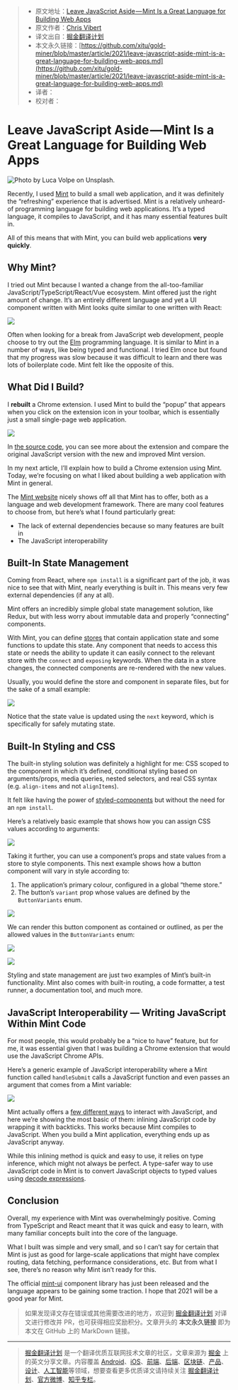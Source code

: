 > * 原文地址：[Leave JavaScript Aside — Mint Is a Great Language for Building Web Apps](https://betterprogramming.pub/leave-javascript-aside-mint-is-a-great-language-for-building-web-apps-3ce5a6873d48)
> * 原文作者：[Chris Vibert](https://medium.com/@cp.vibert)
> * 译文出自：[掘金翻译计划](https://github.com/xitu/gold-miner)
> * 本文永久链接：[https://github.com/xitu/gold-miner/blob/master/article/2021/leave-javascript-aside-mint-is-a-great-language-for-building-web-apps.md](https://github.com/xitu/gold-miner/blob/master/article/2021/leave-javascript-aside-mint-is-a-great-language-for-building-web-apps.md)
> * 译者：
> * 校对者：

# Leave JavaScript Aside — Mint Is a Great Language for Building Web Apps

![Photo by [Luca Volpe](https://unsplash.com/@lucavolpe?utm_source=unsplash&utm_medium=referral&utm_content=creditCopyText) on [Unsplash](https://unsplash.com/s/photos/mint-cocktail?utm_source=unsplash&utm_medium=referral&utm_content=creditCopyText).](https://cdn-images-1.medium.com/max/13440/1*-AzcPWEeQ7lrNOGm9VWHVA.jpeg)

Recently, I used [Mint](https://www.mint-lang.com/) to build a small web application, and it was definitely the “refreshing” experience that is advertised. Mint is a relatively unheard-of programming language for building web applications. It’s a typed language, it compiles to JavaScript, and it has many essential features built in.

All of this means that with Mint, you can build web applications **very quickly**.

## Why Mint?

I tried out Mint because I wanted a change from the all-too-familiar JavaScript/TypeScript/React/Vue ecosystem. Mint offered just the right amount of change. It’s an entirely different language and yet a UI component written with Mint looks quite similar to one written with React:

![](https://cdn-images-1.medium.com/max/2588/1*eNKRgF6r-mKpOfYVh1udEg.png)

Often when looking for a break from JavaScript web development, people choose to try out the [Elm](https://elm-lang.org/) programming language. It is similar to Mint in a number of ways, like being typed and functional. I tried Elm once but found that my progress was slow because it was difficult to learn and there was lots of boilerplate code. Mint felt like the opposite of this.

## What Did I Build?

I **rebuilt** a Chrome extension. I used Mint to build the “popup” that appears when you click on the extension icon in your toolbar, which is essentially just a small single-page web application.

![](https://cdn-images-1.medium.com/max/2000/1*Jzir0KchJB937yXh7zjvmw.png)

In [the source code](https://github.com/cpv123/github-go-chrome-extension), you can see more about the extension and compare the original JavaScript version with the new and improved Mint version.

In my next article, I’ll explain how to build a Chrome extension using Mint. Today, we’re focusing on what I liked about building a web application with Mint in general.

The [Mint website](https://www.mint-lang.com/) nicely shows off all that Mint has to offer, both as a language and web development framework. There are many cool features to choose from, but here’s what I found particularly great:

* The lack of external dependencies because so many features are built in
* The JavaScript interoperability

## Built-In State Management

Coming from React, where `npm install` is a significant part of the job, it was nice to see that with Mint, nearly everything is built in. This means very few external dependencies (if any at all).

Mint offers an incredibly simple global state management solution, like Redux, but with less worry about immutable data and properly “connecting” components.

With Mint, you can define [stores](https://www.mint-lang.com/guide/reference/stores) that contain application state and some functions to update this state. Any component that needs to access this state or needs the ability to update it can easily connect to the relevant store with the `connect` and `exposing` keywords. When the data in a store changes, the connected components are re-rendered with the new values.

Usually, you would define the store and component in separate files, but for the sake of a small example:

![](https://cdn-images-1.medium.com/max/2456/1*W5wDBfg2iB0MbkkZfl0Ysw.png)

Notice that the state value is updated using the `next` keyword, which is specifically for safely mutating state.

## Built-In Styling and CSS

The built-in styling solution was definitely a highlight for me: CSS scoped to the component in which it’s defined, conditional styling based on arguments/props, media queries, nested selectors, and real CSS syntax (e.g. `align-items` and not `alignItems`).

It felt like having the power of [styled-components](https://styled-components.com/) but without the need for an `npm install`.

Here’s a relatively basic example that shows how you can assign CSS values according to arguments:

![](https://cdn-images-1.medium.com/max/2516/1*G1HvZDnQy5-DW3BZnlCIPQ.png)

Taking it further, you can use a component’s props and state values from a store to style components. This next example shows how a button component will vary in style according to:

1. The application’s primary colour, configured in a global “theme store.”
2. The button’s `variant` prop whose values are defined by the `ButtonVariants` enum.

![](https://cdn-images-1.medium.com/max/2016/1*U-3VK_BjR074wB2SZ4xSxA.png)

We can render this button component as contained or outlined, as per the allowed values in the `ButtonVariants` enum:

![](https://cdn-images-1.medium.com/max/2700/1*8nBj3UvkJ5HVO_hNqKoJLg.png)

![](https://cdn-images-1.medium.com/max/2000/1*xRLD2GIbZPOg4zqxJgINCg.png)

Styling and state management are just two examples of Mint’s built-in functionality. Mint also comes with built-in routing, a code formatter, a test runner, a documentation tool, and much more.

## JavaScript Interoperability — Writing JavaScript Within Mint Code

For most people, this would probably be a “nice to have” feature, but for me, it was essential given that I was building a Chrome extension that would use the JavaScript Chrome APIs.

Here’s a generic example of JavaScript interoperability where a Mint function called `handleSubmit` calls a JavaScript function and even passes an argument that comes from a Mint variable:

![](https://cdn-images-1.medium.com/max/2000/1*G4umab884w5PXFP-ZEzYnA.png)

Mint actually offers a [few different ways](https://www.mint-lang.com/guide/reference/javascript-interop) to interact with JavaScript, and here we’re showing the most basic of them: inlining JavaScript code by wrapping it with backticks. This works because Mint compiles to JavaScript. When you build a Mint application, everything ends up as JavaScript anyway.

While this inlining method is quick and easy to use, it relies on type inference, which might not always be perfect. A type-safer way to use JavaScript code in Mint is to convert JavaScript objects to typed values using [decode expressions](https://www.mint-lang.com/guide/reference/javascript-interop/decode-expression).

## Conclusion

Overall, my experience with Mint was overwhelmingly positive. Coming from TypeScript and React meant that it was quick and easy to learn, with many familiar concepts built into the core of the language.

What I built was simple and very small, and so I can’t say for certain that Mint is just as good for large-scale applications that might have complex routing, data fetching, performance considerations, etc. But from what I see, there’s no reason why Mint isn’t ready for this.

The official [mint-ui](https://ui.mint-lang.com/) component library has just been released and the language appears to be gaining some traction. I hope that 2021 will be a good year for Mint.

> 如果发现译文存在错误或其他需要改进的地方，欢迎到 [掘金翻译计划](https://github.com/xitu/gold-miner) 对译文进行修改并 PR，也可获得相应奖励积分。文章开头的 **本文永久链接** 即为本文在 GitHub 上的 MarkDown 链接。

---

> [掘金翻译计划](https://github.com/xitu/gold-miner) 是一个翻译优质互联网技术文章的社区，文章来源为 [掘金](https://juejin.im) 上的英文分享文章。内容覆盖 [Android](https://github.com/xitu/gold-miner#android)、[iOS](https://github.com/xitu/gold-miner#ios)、[前端](https://github.com/xitu/gold-miner#前端)、[后端](https://github.com/xitu/gold-miner#后端)、[区块链](https://github.com/xitu/gold-miner#区块链)、[产品](https://github.com/xitu/gold-miner#产品)、[设计](https://github.com/xitu/gold-miner#设计)、[人工智能](https://github.com/xitu/gold-miner#人工智能)等领域，想要查看更多优质译文请持续关注 [掘金翻译计划](https://github.com/xitu/gold-miner)、[官方微博](http://weibo.com/juejinfanyi)、[知乎专栏](https://zhuanlan.zhihu.com/juejinfanyi)。
